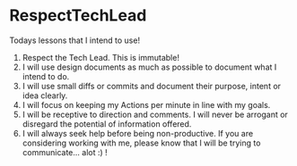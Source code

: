 # RespectTechLead
Todays lessons that I intend to use!


1. Respect the Tech Lead. This is immutable!
2. I will use design documents as much as possible to document what I
  intend to do.
3. I will use small diffs or commits and document their purpose, intent or idea clearly.
4. I will focus on keeping my Actions per minute in line with my goals.
5. I will be receptive to direction and comments. I will never be arrogant or disregard the potential of information offered.
6. I will always seek help before being non-productive. If you are considering working with me, please know that I will be trying to communicate... alot :) !
